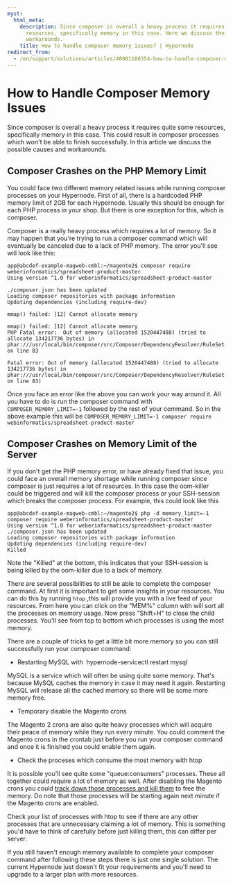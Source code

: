 ```yaml
---
myst:
  html_meta:
    description: Since composer is overall a heavy process it requires quite some
      resources, specifically memory in this case. Here we discuss the causes and
      workarounds.
    title: How to handle composer memory issues? | Hypernode
redirect_from:
  - /en/support/solutions/articles/48001186354-how-to-handle-composer-memory-issues/
---
```


<!-- source: https://support.hypernode.com/en/support/solutions/articles/48001186354-how-to-handle-composer-memory-issues/ -->

# How to Handle Composer Memory Issues

Since composer is overall a heavy process it requires quite some resources, specifically memory in this case. This could result in composer processes which won't be able to finish successfully. In this article we discuss the possible causes and workarounds.

## Composer Crashes on the PHP Memory Limit

You could face two different memory related issues while running composer processes on your Hypernode. First of all, there is a hardcoded PHP memory limit of 2GB for each Hypernode. Usually this should be enough for each PHP process in your shop. But there is one exception for this, which is composer.

Composer is a really heavy process which requires a lot of memory. So it may happen that you're trying to run a composer command which will eventually be canceled due to a lack of PHP memory. The error you'll see will look like this:

```console
app@abcdef-example-magweb-cmbl:~/magento2$ composer require weberinformatics/spreadsheet-product-master
Using version ^1.0 for weberinformatics/spreadsheet-product-master

./composer.json has been updated
Loading composer repositories with package information
Updating dependencies (including require-dev)

mmap() failed: [12] Cannot allocate memory

mmap() failed: [12] Cannot allocate memory
PHP Fatal error:  Out of memory (allocated 1520447488) (tried to allocate 134217736 bytes) in phar:///usr/local/bin/composer/src/Composer/DependencyResolver/RuleSet.php on line 83

Fatal error: Out of memory (allocated 1520447488) (tried to allocate 134217736 bytes) in phar:///usr/local/bin/composer/src/Composer/DependencyResolver/RuleSet.php on line 83)
```

Once you face an error like the above you can work your way around it. All you have to do is run the composer command with `COMPOSER_MEMORY_LIMIT=-1` followed by the rest of your command. So in the above example this will be `COMPOSER_MEMORY_LIMIT=-1 composer require webinformatics/spreadsheet-product-master`

## Composer Crashes on Memory Limit of the Server

If you don't get the PHP memory error, or have already fixed that issue, you could face an overall memory shortage while running composer since composer is just requires a lot of resources. In this case the oom-killer could be triggered and will kill the composer process or your SSH-session which breaks the composer process. For example, this could look like this

```console
app@abcdef-example-magweb-cmbl:~/magento2$ php -d memory_limit=-1 composer require weberinformatics/spreadsheet-product-master
Using version ^1.0 for weberinformatics/spreadsheet-product-master
./composer.json has been updated
Loading composer repositories with package information
Updating dependencies (including require-dev)
Killed
```

Note the "Killed" at the bottom, this indicates that your SSH-session is being killed by the oom-killer due to a lack of memory.

There are several possibilities to still be able to complete the composer command. At first it is important to get some insights in your resources. You can do this by running `htop` ,this will provide you with a live feed of your resources. From here you can click on the "MEM%" column with will sort all the processes on memory usage. Now press "Shift+H" to close the child processes. You'll see from top to bottom which processes is using the most memory.

There are a couple of tricks to get a little bit more memory so you can still successfully run your composer command:

- Restarting MySQL with  hypernode-servicectl restart mysql

MySQL is a service which will often be using quite some memory. That's because MySQL caches the memory in case it may need it again. Restarting MySQL will release all the cached memory so there will be some more memory free.

- Temporary disable the Magento crons

The Magento 2 crons are also quite heavy processes which will acquire their peace of memory while they run every minute. You could comment the Magento crons in the crontab just before you run your composer command and once it is finished you could enable them again.

- Check the proceses which consume the most memory with htop

It is possible you'll see quite some "queue:consumers" processes. These all together could require a lot of memory as well. After disabling the Magento crons you could [track down those processes and kill them](../../troubleshooting/performance/how-to-identify-and-stop-long-running-processes.md#long-running-ssh-process) to free the memory. Do note that those processes will be starting again next minute if the Magento crons are enabled.

Check your list of processes with htop to see if there are any other processes that are unnecessary claiming a lot of memory. This is something you'd have to think of carefully before just killing them, this can differ per server.

If you still haven't enough memory available to complete your composer command after following these steps there is just one single solution. The current Hypernode just doesn't fit your requirements and you'll need to upgrade to a larger plan with more resources.
